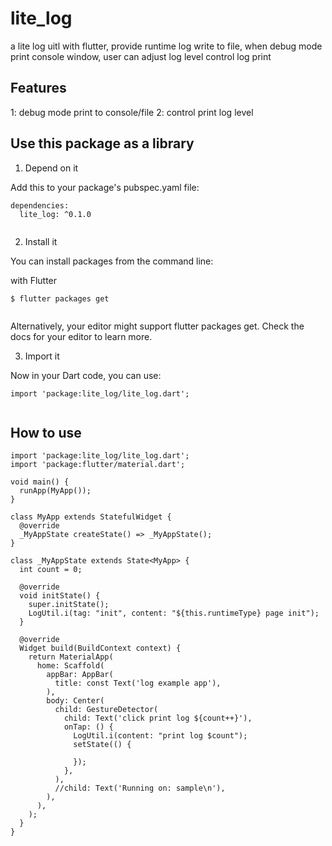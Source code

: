 # lite_log

a lite log uitl with flutter, provide runtime log write to file,  when debug mode print console window, user can adjust log level control log print

## Features

1: debug mode print to console/file
2: control print log level

## Use this package as a library 

1. Depend on it

Add this to your package's pubspec.yaml file:

```
dependencies:
  lite_log: ^0.1.0
  
```

2. Install it

You can install packages from the command line:

with Flutter


```
$ flutter packages get
  
```

Alternatively, your editor might support flutter packages get. Check the docs for your editor to learn more.

3. Import it

Now in your Dart code, you can use:

```
import 'package:lite_log/lite_log.dart';
  
```

## How to use 

```
import 'package:lite_log/lite_log.dart';
import 'package:flutter/material.dart';

void main() {
  runApp(MyApp());
}

class MyApp extends StatefulWidget {
  @override
  _MyAppState createState() => _MyAppState();
}

class _MyAppState extends State<MyApp> {
  int count = 0;

  @override
  void initState() {
    super.initState();
    LogUtil.i(tag: "init", content: "${this.runtimeType} page init");
  }

  @override
  Widget build(BuildContext context) {
    return MaterialApp(
      home: Scaffold(
        appBar: AppBar(
          title: const Text('log example app'),
        ),
        body: Center(
          child: GestureDetector(
            child: Text('click print log ${count++}'),
            onTap: () {
              LogUtil.i(content: "print log $count");
              setState(() {

              });
            },
          ),
          //child: Text('Running on: sample\n'),
        ),
      ),
    );
  }
}

```